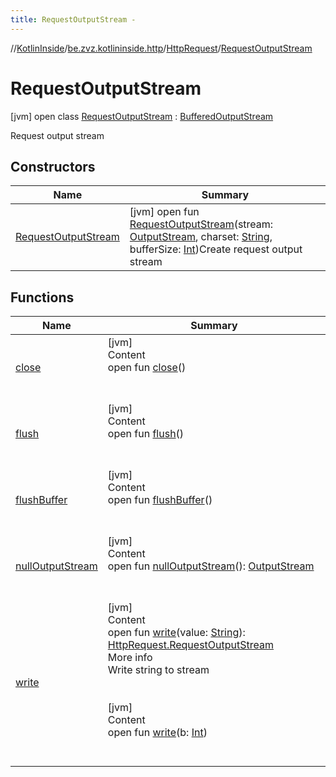 ```yaml
---
title: RequestOutputStream -
---
```

//[KotlinInside](../../../index.md)/[be.zvz.kotlininside.http](../../index.md)/[HttpRequest](../index.md)/[RequestOutputStream](index.md)



# RequestOutputStream  
 [jvm] open class [RequestOutputStream](index.md) : [BufferedOutputStream](https://docs.oracle.com/javase/7/docs/api/java/io/BufferedOutputStream.html)

Request output stream

   


## Constructors  
  
|  Name|  Summary| 
|---|---|
| <a name="be.zvz.kotlininside.http/HttpRequest.RequestOutputStream/RequestOutputStream/#java.io.OutputStream#java.lang.String#int/PointingToDeclaration/"></a>[RequestOutputStream](-request-output-stream.md)| <a name="be.zvz.kotlininside.http/HttpRequest.RequestOutputStream/RequestOutputStream/#java.io.OutputStream#java.lang.String#int/PointingToDeclaration/"></a> [jvm] open fun [RequestOutputStream](-request-output-stream.md)(stream: [OutputStream](https://docs.oracle.com/javase/7/docs/api/java/io/OutputStream.html), charset: [String](https://docs.oracle.com/javase/7/docs/api/java/lang/String.html), bufferSize: [Int](https://kotlinlang.org/api/latest/jvm/stdlib/kotlin/-int/index.html))Create request output stream   <br>


## Functions  
  
|  Name|  Summary| 
|---|---|
| <a name="java.io/FilterOutputStream/close/#/PointingToDeclaration/"></a>[close](index.md#%5Bjava.io%2FFilterOutputStream%2Fclose%2F%23%2FPointingToDeclaration%2F%5D%2FFunctions%2F-1231821796)| <a name="java.io/FilterOutputStream/close/#/PointingToDeclaration/"></a>[jvm]  <br>Content  <br>open fun [close](index.md#%5Bjava.io%2FFilterOutputStream%2Fclose%2F%23%2FPointingToDeclaration%2F%5D%2FFunctions%2F-1231821796)()  <br><br><br>
| <a name="java.io/BufferedOutputStream/flush/#/PointingToDeclaration/"></a>[flush](index.md#%5Bjava.io%2FBufferedOutputStream%2Fflush%2F%23%2FPointingToDeclaration%2F%5D%2FFunctions%2F-1231821796)| <a name="java.io/BufferedOutputStream/flush/#/PointingToDeclaration/"></a>[jvm]  <br>Content  <br>open fun [flush](index.md#%5Bjava.io%2FBufferedOutputStream%2Fflush%2F%23%2FPointingToDeclaration%2F%5D%2FFunctions%2F-1231821796)()  <br><br><br>
| <a name="java.io/BufferedOutputStream/flushBuffer/#/PointingToDeclaration/"></a>[flushBuffer](index.md#%5Bjava.io%2FBufferedOutputStream%2FflushBuffer%2F%23%2FPointingToDeclaration%2F%5D%2FFunctions%2F-1231821796)| <a name="java.io/BufferedOutputStream/flushBuffer/#/PointingToDeclaration/"></a>[jvm]  <br>Content  <br>open fun [flushBuffer](index.md#%5Bjava.io%2FBufferedOutputStream%2FflushBuffer%2F%23%2FPointingToDeclaration%2F%5D%2FFunctions%2F-1231821796)()  <br><br><br>
| <a name="java.io/OutputStream/nullOutputStream/#/PointingToDeclaration/"></a>[nullOutputStream](index.md#%5Bjava.io%2FOutputStream%2FnullOutputStream%2F%23%2FPointingToDeclaration%2F%5D%2FFunctions%2F-1231821796)| <a name="java.io/OutputStream/nullOutputStream/#/PointingToDeclaration/"></a>[jvm]  <br>Content  <br>open fun [nullOutputStream](index.md#%5Bjava.io%2FOutputStream%2FnullOutputStream%2F%23%2FPointingToDeclaration%2F%5D%2FFunctions%2F-1231821796)(): [OutputStream](https://docs.oracle.com/javase/7/docs/api/java/io/OutputStream.html)  <br><br><br>
| <a name="be.zvz.kotlininside.http/HttpRequest.RequestOutputStream/write/#java.lang.String/PointingToDeclaration/"></a>[write](write.md)| <a name="be.zvz.kotlininside.http/HttpRequest.RequestOutputStream/write/#java.lang.String/PointingToDeclaration/"></a>[jvm]  <br>Content  <br>open fun [write](write.md)(value: [String](https://docs.oracle.com/javase/7/docs/api/java/lang/String.html)): [HttpRequest.RequestOutputStream](index.md)  <br>More info  <br>Write string to stream  <br><br><br>[jvm]  <br>Content  <br>open fun [write](index.md#%5Bjava.io%2FBufferedOutputStream%2Fwrite%2F%23int%2FPointingToDeclaration%2F%5D%2FFunctions%2F-1231821796)(b: [Int](https://kotlinlang.org/api/latest/jvm/stdlib/kotlin/-int/index.html))  <br><br><br>


